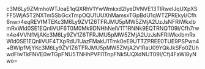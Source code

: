 c3M6Ly9ZMmhoWTJoaE1qQXRhV1YwWmkxd2IyeDVNVE13TlRwelJqUXpXSFF5WjA5T2NXTm5SbGcxTmpOQU1UUXhMamsxTGpBdU1qWTZPREkyI/Cfh6nwn4eqREVfMTEKc3M6Ly9ZV1Z6TFRJMU5pMW5ZMjA2UzJsNFRIWkxlbmRxWld0SE1EQnliVUF6T0M0Mk9DNHhNelV1T1RNNk9EQTRNQT09I/Cfh7rwn4e4VVNfMjAKc3M6Ly9ZV1Z6TFRJMU5pMW5ZMjA2UzJsNFRIWkxlbmRxWld0SE1EQnliVUF4TXpRdU1UazFMakU1Tmk0eE9UTTZPREE0TUE9PSPwn4+BWlpfMjYKc3M6Ly9ZV1Z6TFRJMU5pMW5ZMjA2V1RaU09YQkJkSFo0ZUhwdFIwTkFNVE0wTGpFNU5TNHhPVFl1TnpFNk5UQXdNUT09I/Cfj4FaWl8yNwo=